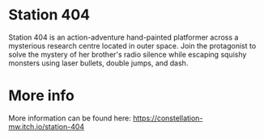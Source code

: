 # Station 404

Station 404 is an action-adventure hand-painted platformer across a mysterious research centre located in outer space. Join the protagonist to solve the mystery of her brother's radio silence while escaping squishy monsters using laser bullets, double jumps, and dash.

# More info

More information can be found here: https://constellation-mw.itch.io/station-404

